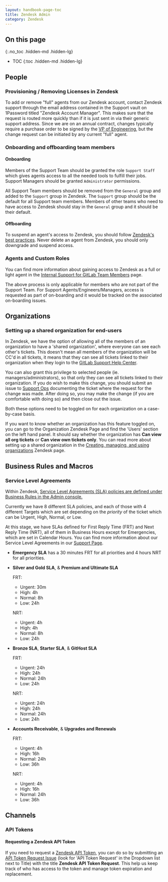 ```yaml
---
layout: handbook-page-toc
title: Zendesk Admin
category: Zendesk
---
```


## On this page
{:.no_toc .hidden-md .hidden-lg}

- TOC
{:toc .hidden-md .hidden-lg}

## People

### Provisioning / Removing Licenses in Zendesk

To add or remove "full" agents from our Zendesk account, contact Zendesk support through the email address contained in the Support vault on 1Password titled "Zendesk Account Manager". This makes sure that the request is routed more quickly than if it is just sent in via their generic support address. Since we are on an annual contract, changes typically require a purchase order to be signed by the [VP of Engineering](/job-families/vp-of-engineering), but the change request can be initiated by any current "full" agent.

### Onboarding and offboarding team members

#### Onboarding

Members of the Support Team should be granted the role `Support Staff` which gives agents access to all the needed tools to fulfill their jobs. Support Managers should be granted `Administrator` permissions. 

All Support Team members should be removed from the `General` group and added to the `Support` group in Zendesk. The `Support` group should be the default for all Support team members. Members of other teams who need to have access to Zendesk should stay in the `General` group and it should be their default. 

#### Offboarding

To suspend an agent's access to Zendesk, you should follow [Zendesk's best practices](https://support.zendesk.com/hc/en-us/articles/203661156-Best-practices-for-removing-agents). Never delete an agent from Zendesk, you should only downgrade and suspend access.

### Agents and Custom Roles

You can find more information about gaining access to Zendesk as a full or light agent in the [Internal Support for GitLab Team Members](/handbook/support/internal-support/#light-agent-zendesk-accounts-available-for-all-gitlab-staff) page.

The above process is only applicable for members who are not part of the Support Team. For Support Agents/Engineers/Managers, access is requested as part of on-boarding and it would be tracked on the associated on-boarding issues.

## Organizations

### Setting up a shared organization for end-users

In Zendesk, we have the option of allowing all of the members of an organization to have a 'shared organization', where everyone can see each other's tickets. This doesn't mean all members of the organization will be CC'd in all tickets, it means that they can see all tickets linked to their organization when they login to the [GitLab Support Help Center](https://support.gitlab.com). 

You can also grant this privilege to selected people (ie. managers/administrators), so that only they can see all tickets linked to their organization. If you do wish to make this change, you should submit an issue to [Support Ops](https://gitlab.com/groups/gitlab-com/support/support-ops/-/issues) documenting the ticket where the request for the change was made. After doing so, you may make the change (if you are comfortable with doing so) and then close out the issue. 

Both these options need to be toggled on for each organization on a case-by-case basis.  

If you want to know whether an organization has this feature toggled on, you can go to the Organization Zendesk Page and find the 'Users' section on the left hand panel. It should say whether the organization has **Can view all org tickets** or **Can view own tickets only**. You can read more about setting up a shared organization in the [Creating, managing, and using organizations](https://support.zendesk.com/hc/en-us/articles/203661976-Creating-managing-and-using-organizations#ariaid-title5) Zendesk page.


## Business Rules and Macros

### Service Level Agreements

Within Zendesk, [Service Level Agreements (SLA) policies are defined under Business Rules in the Admin console.](https://support.zendesk.com/hc/en-us/articles/204770038-Defining-and-using-SLA-policies-Professional-and-Enterprise-) 

Currently we have 8 different SLA policies, and each of those with 4 different Targets which are set depending on the _priority_  of the ticket which can be Urgent, High, Normal, or Low. 

At this stage, we have SLAs defined for First Reply Time (FRT) and Next Reply Time (NRT), all of them in Business Hours except for Emergencies, which are set in Calendar Hours. You can find more information about our Service Level Agreements in our [Support Page](/support/).

- **Emergency SLA** has a 30 minutes FRT for all priorities and 4 hours NRT for all priorities. 
- **Silver and Gold SLA**, & **Premium and Ultimate SLA**

    FRT: 
    - Urgent: 30m
    - High: 4h
    - Normal: 8h
    - Low: 24h

    NRT: 
    - Urgent: 4h
    - High: 4h
    - Normal: 8h
    - Low: 24h
- **Bronze SLA**, **Starter SLA**, & **GitHost SLA**

    FRT: 
    - Urgent: 24h
    - High: 24h
    - Normal: 24h
    - Low: 24h

    NRT: 
    - Urgent: 24h
    - High: 24h
    - Normal: 24h
    - Low: 24h
- **Accounts Receivable**, & **Upgrades and Renewals**

    FRT: 
    - Urgent: 4h
    - High: 16h
    - Normal: 24h
    - Low: 36h

    NRT: 
    - Urgent: 4h
    - High: 16h
    - Normal: 24h
    - Low: 36h

## Channels

### API Tokens

#### Requesting a Zendesk API Token

If you need to request a [Zendesk API Token](https://support.zendesk.com/hc/en-us/articles/231426867-Beginner-s-Guide-to-the-Zendesk-API), you can do so by submitting an [API Token Request Issue](https://gitlab.com/gitlab-com/team-member-epics/access-requests/-/issues/new?issuable_template=New_Access_Request) (look for 'API Token Request' in the Dropdown list next to Title) with the title **Zendesk API Token Request**. This help us keep track of who has access to the token and manage token expiration and replacement.

